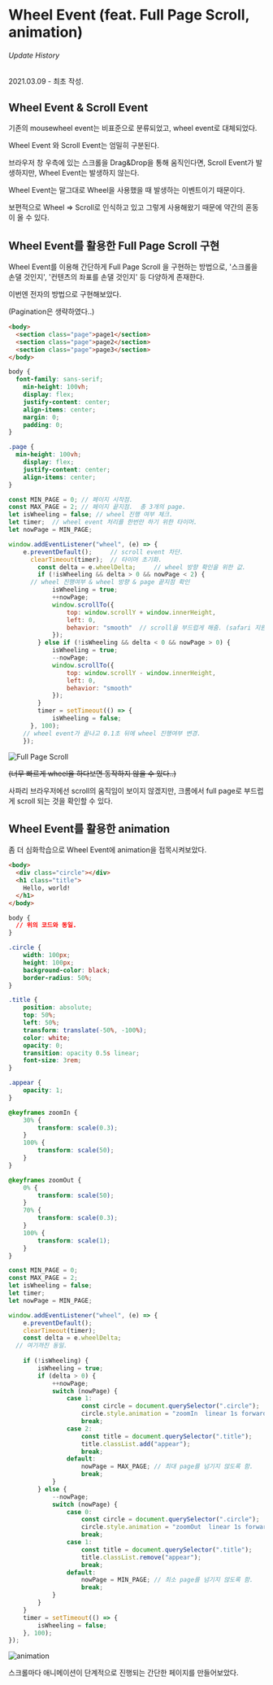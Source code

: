 # Wheel Event (feat. Full Page Scroll, animation)

###### Update History

2021.03.09 - 최초 작성.





## Wheel Event & Scroll Event

기존의 mousewheel event는 비표준으로 분류되었고,
wheel event로 대체되었다.

Wheel Event 와 Scroll Event는 엄밀히 구분된다.

브라우저 창 우측에 있는 스크롤을 Drag&Drop을 통해 움직인다면,
Scroll Event가 발생하지만, Wheel Event는 발생하지 않는다.

Wheel Event는 말그대로 Wheel을 사용했을 때 발생하는 이벤트이기 때문이다.

보편적으로 Wheel => Scroll로 인식하고 있고 그렇게 사용해왔기 때문에
약간의 혼동이 올 수 있다.



## Wheel Event를 활용한 Full Page Scroll 구현

Wheel Event를 이용해 간단하게 Full Page Scroll 을 구현하는 방법으로,
'스크롤을 손댈 것인지', '컨텐츠의 좌표를 손댈 것인지' 등 다양하게 존재한다.

이번엔 전자의 방법으로 구현해보았다.

(Pagination은 생략하였다..)

```html
<body>
  <section class="page">page1</section>
  <section class="page">page2</section>
  <section class="page">page3</section>
</body>
```

```css
body {
  font-family: sans-serif;
	min-height: 100vh;
	display: flex;
	justify-content: center;
	align-items: center;
	margin: 0;
	padding: 0;
}

.page {
  min-height: 100vh;
	display: flex;
	justify-content: center;
	align-items: center;
}
```

```javascript
const MIN_PAGE = 0;	// 페이지 시작점.
const MAX_PAGE = 2;	// 페이지 끝지점.  총 3개의 page.
let isWheeling = false;	// wheel 진행 여부 체크.
let timer;	// wheel event 처리를 한번만 하기 위한 타이머.
let nowPage = MIN_PAGE;

window.addEventListener("wheel", (e) => {
  	e.preventDefault();		// scroll event 차단.
	  clearTimeout(timer);	// 타이머 초기화.
		const delta = e.wheelDelta;		// wheel 방향 확인을 위한 값.
		if (!isWheeling && delta > 0 && nowPage < 2) {
      // wheel 진행여부 & wheel 방향 & page 끝지점 확인
			isWheeling = true;
			++nowPage;
			window.scrollTo({
				top: window.scrollY + window.innerHeight,
				left: 0,
				behavior: "smooth"	// scroll을 부드럽게 해줌. (safari 지원안함.)
			});
		} else if (!isWheeling && delta < 0 && nowPage > 0) {
			isWheeling = true;
			--nowPage;
			window.scrollTo({
				top: window.scrollY - window.innerHeight,
				left: 0,
				behavior: "smooth"
			});
		}
		timer = setTimeout(() => {
			isWheeling = false;
	  }, 100);
  	// wheel event가 끝나고 0.1초 뒤에 wheel 진행여부 변경.
	});
```

![Full Page Scroll](/Users/bandor/Documents/Projects/TIL/javascript/wheelEvent_fullpage-scroll.gif)

~~(너무 빠르게 wheel을 하다보면 동작하지 않을 수 있다..)~~

사파리 브라우저에선 scroll의 움직임이 보이지 않겠지만,
크롬에서 full page로 부드럽게 scroll 되는 것을 확인할 수 있다.



## Wheel Event를 활용한 animation

좀 더 심화학습으로 Wheel Event에 animation을 접목시켜보았다.

```html
<body>
  <div class="circle"></div>
  <h1 class="title">
    Hello, world!
  </h1>
</body>
```

```css
body {
  // 위의 코드와 동일.
}

.circle {
	width: 100px;
	height: 100px;
	background-color: black;
	border-radius: 50%;
}

.title {
	position: absolute;
	top: 50%;
	left: 50%;
	transform: translate(-50%, -100%);
	color: white;
	opacity: 0;
	transition: opacity 0.5s linear;
	font-size: 3rem;
}

.appear {
	opacity: 1;
}

@keyframes zoomIn {
	30% {
		transform: scale(0.3);
	}
	100% {
		transform: scale(50);
	}
}

@keyframes zoomOut {
	0% {
		transform: scale(50);
	}
	70% {
		transform: scale(0.3);
	}
	100% {
		transform: scale(1);
	}
}
```

```javascript
const MIN_PAGE = 0;
const MAX_PAGE = 2;
let isWheeling = false;
let timer;
let nowPage = MIN_PAGE;

window.addEventListener("wheel", (e) => {
	e.preventDefault();
	clearTimeout(timer);
	const delta = e.wheelDelta;
  // 여기까진 동일.
  
	if (!isWheeling) {
		isWheeling = true;
		if (delta > 0) {
			++nowPage;
			switch (nowPage) {
				case 1:
					const circle = document.querySelector(".circle");
					circle.style.animation = "zoomIn  linear 1s forwards";
					break;
				case 2:
					const title = document.querySelector(".title");
					title.classList.add("appear");
					break;
				default:
					nowPage = MAX_PAGE;	// 최대 page를 넘기지 않도록 함.
					break;
			}
		} else {
			--nowPage;
			switch (nowPage) {
				case 0:
					const circle = document.querySelector(".circle");
					circle.style.animation = "zoomOut  linear 1s forwards";
					break;
				case 1:
					const title = document.querySelector(".title");
					title.classList.remove("appear");
					break;
				default:
					nowPage = MIN_PAGE;	// 최소 page를 넘기지 않도록 함.
					break;
			}
		}
	}
	timer = setTimeout(() => {
		isWheeling = false;
	}, 100);
});
```

![animation](/Users/bandor/Documents/Projects/TIL/javascript/wheelEvent_animation.gif)

스크롤마다 애니메이션이 단계적으로 진행되는 간단한 페이지를 만들어보았다.